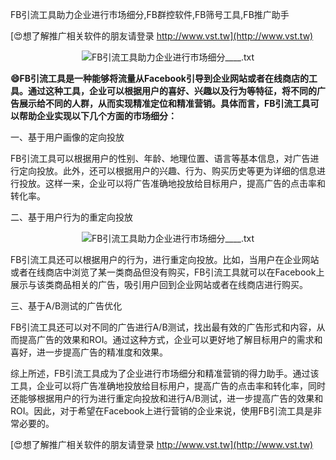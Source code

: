 FB引流工具助力企业进行市场细分,FB群控软件,FB筛号工具,FB推广助手

[😍想了解推广相关软件的朋友请登录 http://www.vst.tw](http://www.vst.tw)

 <center><img src="https://vst.tw/MP4/tuiguang/png/2.png" alt="FB引流工具助力企业进行市场细分____.txt"></center>

**😄FB引流工具是一种能够将流量从Facebook引导到企业网站或者在线商店的工具。通过这种工具，企业可以根据用户的喜好、兴趣以及行为等特征，将不同的广告展示给不同的人群，从而实现精准定位和精准营销。具体而言，FB引流工具可以帮助企业实现以下几个方面的市场细分：**

一、基于用户画像的定向投放

FB引流工具可以根据用户的性别、年龄、地理位置、语言等基本信息，对广告进行定向投放。此外，还可以根据用户的兴趣、行为、购买历史等更为详细的信息进行投放。这样一来，企业可以将广告准确地投放给目标用户，提高广告的点击率和转化率。

二、基于用户行为的重定向投放

 <center><img src="https://vst.tw/MP4/tuiguang/png/3.png" alt="FB引流工具助力企业进行市场细分____.txt"></center>

FB引流工具还可以根据用户的行为，进行重定向投放。比如，当用户在企业网站或者在线商店中浏览了某一类商品但没有购买，FB引流工具就可以在Facebook上展示与该类商品相关的广告，吸引用户回到企业网站或者在线商店进行购买。

三、基于A/B测试的广告优化

FB引流工具还可以对不同的广告进行A/B测试，找出最有效的广告形式和内容，从而提高广告的效果和ROI。通过这种方式，企业可以更好地了解目标用户的需求和喜好，进一步提高广告的精准度和效果。

综上所述，FB引流工具成为了企业进行市场细分和精准营销的得力助手。通过该工具，企业可以将广告准确地投放给目标用户，提高广告的点击率和转化率，同时还能够根据用户的行为进行重定向投放和进行A/B测试，进一步提高广告的效果和ROI。因此，对于希望在Facebook上进行营销的企业来说，使用FB引流工具是非常必要的。

[😍想了解推广相关软件的朋友请登录 http://www.vst.tw](http://www.vst.tw)



